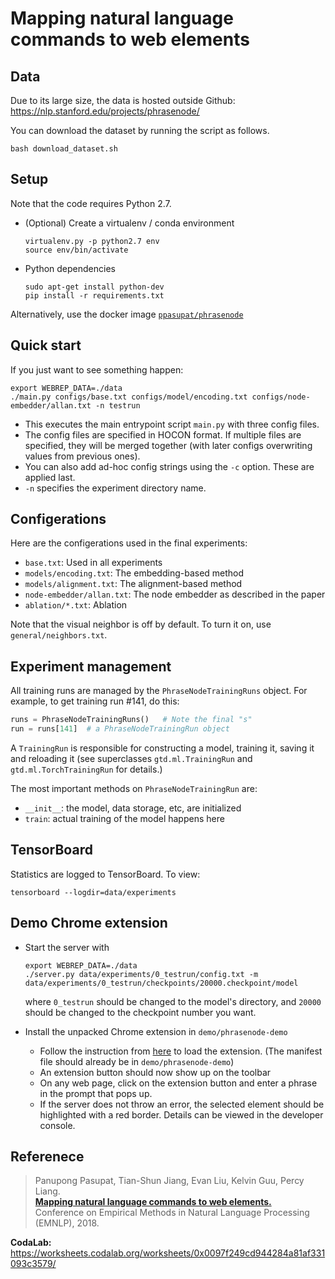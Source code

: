 # Mapping natural language commands to web elements

## Data

Due to its large size, the data is hosted outside Github:
<https://nlp.stanford.edu/projects/phrasenode/>

You can download the dataset by running the script as follows.

```
bash download_dataset.sh
```

## Setup

Note that the code requires Python 2.7.

- (Optional) Create a virtualenv / conda environment
  ```
  virtualenv.py -p python2.7 env
  source env/bin/activate
  ```

- Python dependencies
  ```
  sudo apt-get install python-dev
  pip install -r requirements.txt
  ```

Alternatively, use the docker image [`ppasupat/phrasenode`](https://hub.docker.com/r/ppasupat/phrasenode/)

## Quick start

If you just want to see something happen:

```
export WEBREP_DATA=./data
./main.py configs/base.txt configs/model/encoding.txt configs/node-embedder/allan.txt -n testrun
```

- This executes the main entrypoint script `main.py` with three config files.
- The config files are specified in HOCON format. If multiple files are specified,
  they will be merged together (with later configs overwriting values from previous ones).
- You can also add ad-hoc config strings using the `-c` option. These are applied last.
- `-n` specifies the experiment directory name.

## Configerations

Here are the configerations used in the final experiments:

* `base.txt`: Used in all experiments
* `models/encoding.txt`: The embedding-based method
* `models/alignment.txt`: The alignment-based method
* `node-embedder/allan.txt`: The node embedder as described in the paper
* `ablation/*.txt`: Ablation

Note that the visual neighbor is off by default.
To turn it on, use `general/neighbors.txt`.

## Experiment management

All training runs are managed by the `PhraseNodeTrainingRuns` object. For example,
to get training run #141, do this:

```python
runs = PhraseNodeTrainingRuns()   # Note the final "s"
run = runs[141]  # a PhraseNodeTrainingRun object
```

A `TrainingRun` is responsible for constructing a model, training it, saving it
and reloading it (see superclasses `gtd.ml.TrainingRun` and
`gtd.ml.TorchTrainingRun` for details.)

The most important methods on `PhraseNodeTrainingRun` are:
- `__init__`: the model, data storage, etc, are initialized
- `train`: actual training of the model happens here

## TensorBoard

Statistics are logged to TensorBoard. To view:

```
tensorboard --logdir=data/experiments
```

## Demo Chrome extension

* Start the server with
  ```
  export WEBREP_DATA=./data
  ./server.py data/experiments/0_testrun/config.txt -m data/experiments/0_testrun/checkpoints/20000.checkpoint/model
  ```
  where `0_testrun` should be changed to the model's directory, and `20000` should be changed to the checkpoint number you want.

* Install the unpacked Chrome extension in `demo/phrasenode-demo`
  * Follow the instruction from [here](https://developer.chrome.com/extensions/getstarted#manifest) to load the extension. (The manifest file should already be in `demo/phrasenode-demo`)
  * An extension button should now show up on the toolbar
  * On any web page, click on the extension button and enter a phrase in the prompt that pops up.
  * If the server does not throw an error, the selected element should be highlighted with a red border. Details can be viewed in the developer console.

## Referenece

> Panupong Pasupat, Tian-Shun Jiang, Evan Liu, Kelvin Guu, Percy Liang.  
> [**Mapping natural language commands to web elements.**](https://arxiv.org/abs/1808.09132)  
> Conference on Empirical Methods in Natural Language Processing (EMNLP), 2018.

**CodaLab:** <https://worksheets.codalab.org/worksheets/0x0097f249cd944284a81af331093c3579/>
